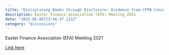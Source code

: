 ```yaml
---
title: "Disciplining Banks through Disclosure: Evidence from CFPB Consumer Complaints"
description: Easter Finance Association (EFA) Meeting 2021
date: "2015-05-06T23:46:37.121Z"
category: "discussions"
---
```


Easter Finance Association (EFA) Meeting 2021

[Link here](/posts/discussions/herpfer-maturana-credit-rating-inflation-is-it-still-relevant-and-who-prices-it/EFA_discussion_2021.pdf)
